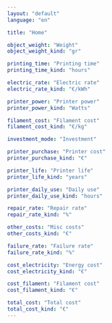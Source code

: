 ```yaml
---
layout: "default"
language: "en"

title: "Home"

object_weight: "Weight"
object_weight_kind: "gr"

printing_time: "Printing time"
printing_time_kind: "hours"

electric_rate: "Electric rate"
electric_rate_kind: "€/kWh"

printer_power: "Printer power"
printer_power_kind: "Watts"

filament_cost: "Filament cost"
filament_cost_kind: "€/kg"

investment_mode: "Investment"

printer_purchase: "Printer cost"
printer_purchase_kind: "€"

printer_life: "Printer life"
printer_life_kind: "years"

printer_daily_use: "Daily use"
printer_daily_use_kind: "hours"

repair_rate: "Repair rate"
repair_rate_kind: "%"

other_costs: "Misc costs"
other_costs_kind: "€"

failure_rate: "Failure rate"
failure_rate_kind: "%"

cost_electricity: "Energy cost"
cost_electricity_kind: "€"

cost_filament: "Filament cost"
cost_filament_kind: "€"

total_cost: "Total cost"
total_cost_kind: "€"
---
```

